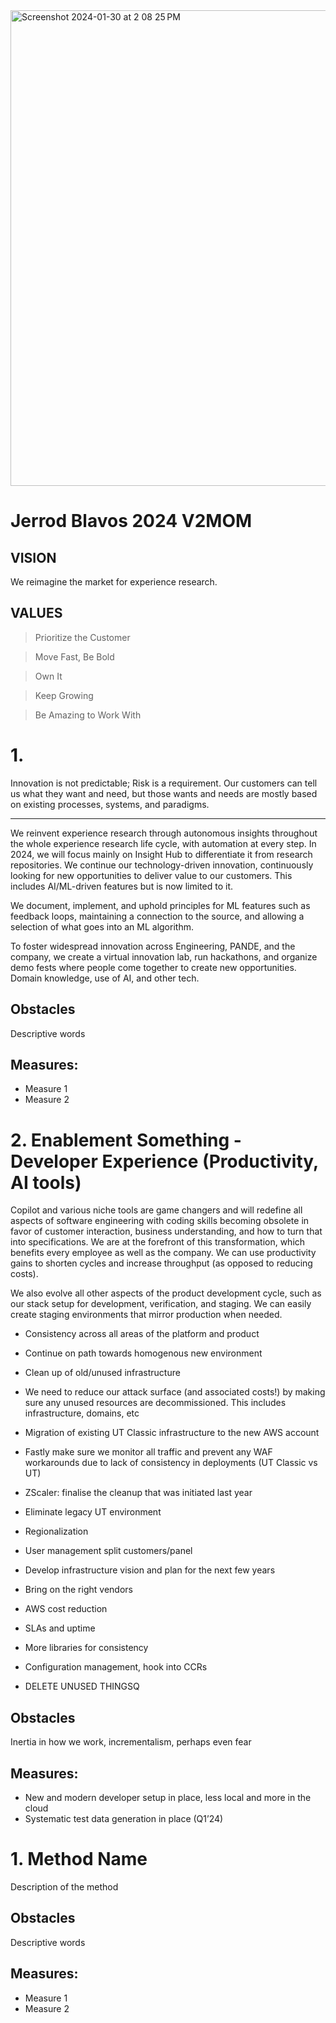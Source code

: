 <img width="761" alt="Screenshot 2024-01-30 at 2 08 25 PM" src="https://github.com/jblavos-ut/jblavos-ut/assets/137301546/990fb5af-24f4-4717-9313-d5698181f7cd">

# Jerrod Blavos 2024 V2MOM

## VISION
We reimagine the market for experience research.

## VALUES

>  Prioritize the Customer

>  Move Fast, Be Bold

> Own It

> Keep Growing

> Be Amazing to Work With

# 1.  
Innovation is not predictable; Risk is a requirement. Our customers can tell us what they want and need, but those wants and needs are mostly based on existing processes, systems, and paradigms.

---


We reinvent experience research through autonomous insights throughout the whole experience research life cycle, with automation at every step. In 2024, we will focus mainly on Insight Hub to differentiate it from research repositories.
We continue our technology-driven innovation, continuously looking for new opportunities to deliver value to our customers. This includes AI/ML-driven features but is now limited to it.

We document, implement, and uphold principles for ML features such as feedback loops, maintaining a connection to the source, and allowing a selection of what goes into an ML algorithm.

To foster widespread innovation across Engineering, PANDE, and the company, we create a virtual innovation lab, run hackathons, and organize demo fests where people come together to create new opportunities.
Domain knowledge, use of AI, and other tech.

## Obstacles
Descriptive words

## Measures:
- Measure 1
- Measure 2

# 2. Enablement Something - Developer Experience (Productivity, AI tools)
Copilot and various niche tools are game changers and will redefine all aspects of software engineering with coding skills becoming obsolete in favor of customer interaction, business understanding, and how to turn that into specifications. We are at the forefront of this transformation, which benefits every employee as well as the company. We can use productivity gains to shorten cycles and increase throughput (as opposed to reducing costs).

We also evolve all other aspects of the product development cycle, such as our stack setup for development, verification, and staging. We can easily create staging environments that mirror production when needed.

- Consistency across all areas of the platform and product
- Continue on path towards homogenous new environment
- Clean up of old/unused infrastructure
- We need to reduce our attack surface (and associated costs!) by making sure any unused resources are decommissioned. This includes infrastructure, domains, etc
- Migration of existing UT Classic infrastructure to the new AWS account
- Fastly make sure we monitor all traffic and prevent any WAF workarounds due to lack of consistency in deployments (UT Classic vs UT)
- ZScaler: finalise the cleanup that was initiated last year
- Eliminate legacy UT environment
- Regionalization
- User management split customers/panel
- Develop infrastructure vision and plan for the next few years
- Bring on the right vendors
- AWS cost reduction
- SLAs and uptime
- More libraries for consistency
- Configuration management, hook into CCRs

- DELETE UNUSED THINGSQ

## Obstacles
Inertia in how we work, incrementalism, perhaps even fear

## Measures:
- New and modern developer setup in place, less local and more in the cloud
- Systematic test data generation in place (Q1’24)


# 1. Method Name
Description of the method

## Obstacles
Descriptive words

## Measures:
- Measure 1
- Measure 2
